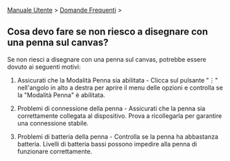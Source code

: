 [Manuale Utente](/dragonnest/drawnote/manual/it) > [Domande Frequenti](/dragonnest/drawnote/manual/it/q_a) >

Cosa devo fare se non riesco a disegnare con una penna sul canvas?
---
Se non riesci a disegnare con una penna sul canvas, potrebbe essere dovuto ai seguenti motivi:

1. Assicurati che la Modalità Penna sia abilitata - Clicca sul pulsante "⋮" nell'angolo in alto a destra per aprire il menu delle opzioni e controlla se la "Modalità Penna" è abilitata.

2. Problemi di connessione della penna - Assicurati che la penna sia correttamente collegata al dispositivo. Prova a ricollegarla per garantire una connessione stabile.

3. Problemi di batteria della penna - Controlla se la penna ha abbastanza batteria. Livelli di batteria bassi possono impedire alla penna di funzionare correttamente.